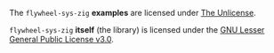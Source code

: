 The `flywheel-sys-zig` **examples** are licensed under [The Unlicense](https://unlicense.org).

`flywheel-sys-zig` **itself** (the library) is licensed under the [GNU Lesser General Public License v3.0](https://www.gnu.org/licenses/lgpl-3.0-standalone.html).
